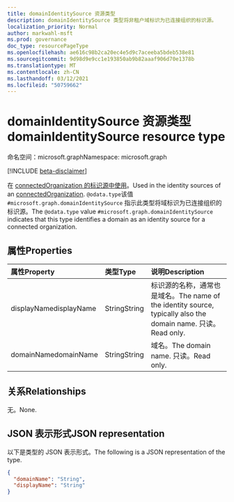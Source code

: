 ```yaml
---
title: domainIdentitySource 资源类型
description: domainIdentitySource 类型将非租户域标识为已连接组织的标识源。
localization_priority: Normal
author: markwahl-msft
ms.prod: governance
doc_type: resourcePageType
ms.openlocfilehash: ae616c98b2ca20ec4e5d9c7aceeba5bdeb538e81
ms.sourcegitcommit: 9d98d9e9cc1e193850ab9b82aaaf906d70e1378b
ms.translationtype: MT
ms.contentlocale: zh-CN
ms.lasthandoff: 03/12/2021
ms.locfileid: "50759662"
---
```

# <a name="domainidentitysource-resource-type"></a><span data-ttu-id="751c3-103">domainIdentitySource 资源类型</span><span class="sxs-lookup"><span data-stu-id="751c3-103">domainIdentitySource resource type</span></span>

<span data-ttu-id="751c3-104">命名空间：microsoft.graph</span><span class="sxs-lookup"><span data-stu-id="751c3-104">Namespace: microsoft.graph</span></span>

[!INCLUDE [beta-disclaimer](../../includes/beta-disclaimer.md)]

<span data-ttu-id="751c3-105">在 [connectedOrganization 的标识源中使用](connectedOrganization.md)。</span><span class="sxs-lookup"><span data-stu-id="751c3-105">Used in the identity sources of an [connectedOrganization](connectedOrganization.md).</span></span> <span data-ttu-id="751c3-106">`@odata.type`该值 `#microsoft.graph.domainIdentitySource` 指示此类型将域标识为已连接组织的标识源。</span><span class="sxs-lookup"><span data-stu-id="751c3-106">The `@odata.type` value `#microsoft.graph.domainIdentitySource` indicates that this type identifies a domain as an identity source for a connected organization.</span></span>

## <a name="properties"></a><span data-ttu-id="751c3-107">属性</span><span class="sxs-lookup"><span data-stu-id="751c3-107">Properties</span></span>

| <span data-ttu-id="751c3-108">属性</span><span class="sxs-lookup"><span data-stu-id="751c3-108">Property</span></span>                     | <span data-ttu-id="751c3-109">类型</span><span class="sxs-lookup"><span data-stu-id="751c3-109">Type</span></span>                      | <span data-ttu-id="751c3-110">说明</span><span class="sxs-lookup"><span data-stu-id="751c3-110">Description</span></span> |
| :--------------------------- | :------------------------ | :---------- |
| <span data-ttu-id="751c3-111">displayName</span><span class="sxs-lookup"><span data-stu-id="751c3-111">displayName</span></span> |<span data-ttu-id="751c3-112">String</span><span class="sxs-lookup"><span data-stu-id="751c3-112">String</span></span> | <span data-ttu-id="751c3-113">标识源的名称，通常也是域名。</span><span class="sxs-lookup"><span data-stu-id="751c3-113">The name of the identity source, typically also the domain name.</span></span> <span data-ttu-id="751c3-114">只读。</span><span class="sxs-lookup"><span data-stu-id="751c3-114">Read only.</span></span> |
| <span data-ttu-id="751c3-115">domainName</span><span class="sxs-lookup"><span data-stu-id="751c3-115">domainName</span></span> |<span data-ttu-id="751c3-116">String</span><span class="sxs-lookup"><span data-stu-id="751c3-116">String</span></span> | <span data-ttu-id="751c3-117">域名。</span><span class="sxs-lookup"><span data-stu-id="751c3-117">The domain name.</span></span> <span data-ttu-id="751c3-118">只读。</span><span class="sxs-lookup"><span data-stu-id="751c3-118">Read only.</span></span> |

## <a name="relationships"></a><span data-ttu-id="751c3-119">关系</span><span class="sxs-lookup"><span data-stu-id="751c3-119">Relationships</span></span>

<span data-ttu-id="751c3-120">无。</span><span class="sxs-lookup"><span data-stu-id="751c3-120">None.</span></span>

## <a name="json-representation"></a><span data-ttu-id="751c3-121">JSON 表示形式</span><span class="sxs-lookup"><span data-stu-id="751c3-121">JSON representation</span></span>

<span data-ttu-id="751c3-122">以下是类型的 JSON 表示形式。</span><span class="sxs-lookup"><span data-stu-id="751c3-122">The following is a JSON representation of the type.</span></span>

<!-- {
  "blockType": "resource",
  "optionalProperties": [

  ],
  "@odata.type": "microsoft.graph.domainIdentitySource",
  "baseType": "microsoft.graph.identitySource"
}-->

```json
{
  "domainName": "String",
  "displayName": "String"
}
```

<!-- uuid: 16cd6b66-4b1a-43a1-adaf-3a886856ed98
2019-02-04 14:57:30 UTC -->
<!-- {
  "type": "#page.annotation",
  "description": "domainIdentitySource resource type",
  "keywords": "",
  "section": "documentation",
  "tocPath": ""
}-->


